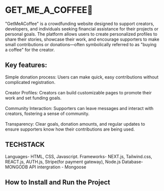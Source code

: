 # GET_ME_A_COFFEE🍵
"GetMeACoffee" is a crowdfunding website designed to support creators, developers, and individuals seeking financial assistance for their projects or personal goals. The platform allows users to create personalized profiles to share their stories, showcase their work, and encourage supporters to make small contributions or donations—often symbolically referred to as "buying a coffee" for the creator.

## Key features:
  Simple donation process: Users can make quick, easy contributions without complicated registration.
  <br><br>
  Creator Profiles: Creators can build customizable pages to promote their work and set funding goals.
  <br><br>
  Community Interaction: Supporters can leave messages and interact with creators, fostering a sense of community.
  <br><br>
  Transparency: Clear goals, donation amounts, and regular updates to ensure supporters know how their contributions are being used.

## TECHSTACK
Languages- HTML, CSS, Javascript.
Frameworks- NEXT.js, Tailwind.css, REACT.js, AUTH.js, Stripe(for payment gateway), Node.js
Database- MONGODB
API intergration - Mongoose

## How to Install and Run the Project


















